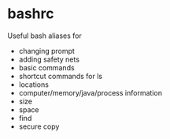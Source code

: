 bashrc
======

Useful bash aliases for
 - changing prompt
 - adding safety nets
 - basic commands
 - shortcut commands for ls
 - locations
 - computer/memory/java/process information
 - size
 - space
 - find
 - secure copy
